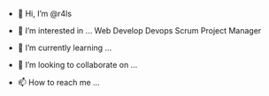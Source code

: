 - 👋 Hi, I’m @r4ls
- 👀 I’m interested in ...
    Web Develop
    Devops
    Scrum
    Project Manager
    
- 🌱 I’m currently learning ...
  
- 💞️ I’m looking to collaborate on ...
- 📫 How to reach me ...

<!---
r4ls/r4ls is a ✨ special ✨ repository because its `README.md` (this file) appears on your GitHub profile.
You can click the Preview link to take a look at your changes.
--->
